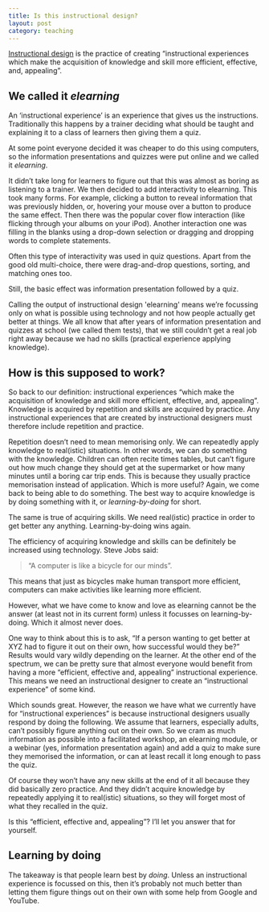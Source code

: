 ```yaml
---
title: Is this instructional design?
layout: post
category: teaching
---
```


[Instructional design](http://en.wikipedia.org/wiki/Instructional_design) is the practice of creating “instructional experiences which make the acquisition of knowledge and skill more efficient, effective, and, appealing”.

## We called it *elearning*
An ‘instructional experience’ is an experience that gives us the instructions. Traditionally this happens by a trainer deciding what should be taught and explaining it to a class of learners then giving them a quiz.

At some point everyone decided it was cheaper to do this using computers, so the information presentations and quizzes were put online and we called it *elearning*.

It didn’t take long for learners to figure out that this was almost as boring as listening to a trainer. We then decided to add interactivity to elearning. This took many forms. For example, clicking a button to reveal information that was previously hidden, or, hovering your mouse over a button to produce the same effect. Then there was the popular cover flow interaction (like flicking through your albums on your iPod). Another interaction one was filling in the blanks using a drop-down selection or dragging and dropping words to complete statements.

Often this type of interactivity was used in quiz questions. Apart from the good old multi-choice, there were drag-and-drop questions, sorting, and matching ones too.

Still, the basic effect was information presentation followed by a quiz.

Calling the output of instructional design 'elearning' means we’re focussing only on what is possible using technology and not how people actually get better at things. We all know that after years of information presentation and quizzes at school (we called them tests), that we still couldn’t get a real job right away because we had no skills (practical experience applying knowledge).

## How is this supposed to work?
So back to our definition: instructional experiences “which make the acquisition of knowledge and skill more efficient, effective, and, appealing”. Knowledge is acquired by repetition and skills are acquired by practice. Any instructional experiences that are created by instructional designers must therefore include repetition and practice.

Repetition doesn’t need to mean memorising only. We can repeatedly apply knowledge to real(istic) situations. In other words, we can do something with the knowledge. Children can often recite times tables, but can’t figure out how much change they should get at the supermarket or how many minutes until a boring car trip ends. This is because they usually practice memorisation instead of application. Which is more useful? Again, we come back to being able to do something. The best way to acquire knowledge is by doing something with it, or *learning-by-doing* for short.

The same is true of acquiring skills. We need real(istic) practice in order to get better any anything. Learning-by-doing wins again.

The efficiency of acquiring knowledge and skills can be definitely be increased using technology. Steve Jobs said:

> “A computer is like a bicycle for our minds”.

This means that just as bicycles make human transport more efficient, computers can make activities like learning more efficient.

However, what we have come to know and love as elearning cannot be the answer (at least not in its current form) unless it focusses on learning-by-doing. Which it almost never does.

One way to think about this is to ask, “If a person wanting to get better at XYZ had to figure it out on their own, how successful would they be?” Results would vary wildly depending on the learner. At the other end of the spectrum, we can be pretty sure that almost everyone would benefit from having a more “efficient, effective and, appealing” instructional experience. This means we need an instructional designer to create an “instructional experience” of some kind.

Which sounds great. However, the reason we have what we currently have for “instructional experiences” is because instructional designers usually respond by doing the following. We assume that learners, especially adults, can’t possibly figure anything out on their own. So we cram as much information as possible into a facilitated workshop, an elearning module, or a webinar (yes, information presentation again) and add a quiz to make sure they memorised the information, or can at least recall it long enough to pass the quiz.

Of course they won’t have any new skills at the end of it all because they did basically zero practice. And they didn’t acquire knowledge by repeatedly applying it to real(istic) situations, so they will forget most of what they recalled in the quiz.

Is this “efficient, effective and, appealing”? I’ll let you answer that for yourself.

## Learning by doing
The takeaway is that people learn best by *doing*. Unless an instructional experience is focussed on this, then it’s probably not much better than letting them figure things out on their own with some help from Google and YouTube.
